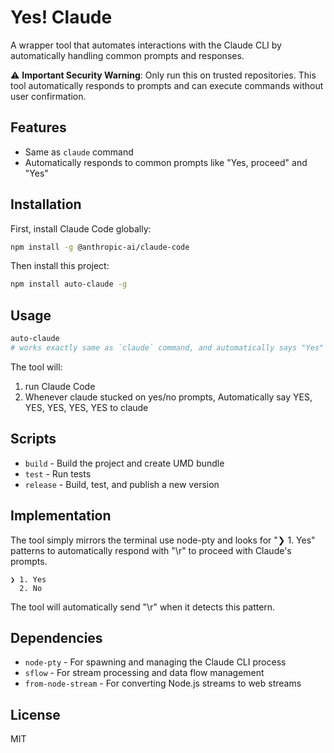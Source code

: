 # Yes! Claude

A wrapper tool that automates interactions with the Claude CLI by automatically handling common prompts and responses.

⚠️ **Important Security Warning**: Only run this on trusted repositories. This tool automatically responds to prompts and can execute commands without user confirmation.

## Features

- Same as `claude` command
- Automatically responds to common prompts like "Yes, proceed" and "Yes"

## Installation

First, install Claude Code globally:

```bash
npm install -g @anthropic-ai/claude-code
```

Then install this project:

```bash
npm install auto-claude -g
```

## Usage


```bash
auto-claude
# works exactly same as `claude` command, and automatically says "Yes" to all yes/no prompts

```

The tool will:
1. run Claude Code
2. Whenever claude stucked on yes/no prompts, Automatically say YES, YES, YES, YES, YES to claude

## Scripts

- `build` - Build the project and create UMD bundle
- `test` - Run tests
- `release` - Build, test, and publish a new version

## Implementation

The tool simply mirrors the terminal use node-pty and looks for "❯ 1. Yes" patterns to automatically respond with "\r" to proceed with Claude's prompts.

```
❯ 1. Yes
  2. No
```

The tool will automatically send "\r" when it detects this pattern.

## Dependencies

- `node-pty` - For spawning and managing the Claude CLI process
- `sflow` - For stream processing and data flow management
- `from-node-stream` - For converting Node.js streams to web streams

## License

MIT
